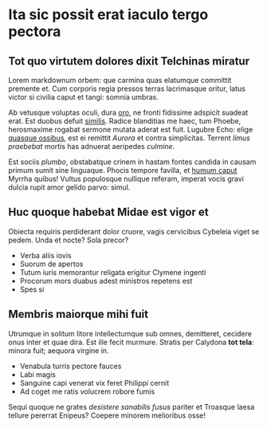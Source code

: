 # Ita sic possit erat iaculo tergo pectora

## Tot quo virtutem dolores dixit Telchinas miratur

Lorem markdownum orbem: que carmina quas elatumque committit premente et. Cum
corporis regia pressos terras lacrimasque oritur, latus victor si civilia caput
et tangi: somnia umbras.

Ab vetusque voluptas oculi, dura [oro](#tuum-tabe), ne fronti fidissime adspicit
suadeat erat. Est duobus defuit [similis](#per). Radice blanditias me haec, tum
Phoebe, herosmaxime rogabat sermone mutata aderat est fuit. Lugubre Echo: elige
[quasque ossibus](#gurgitis-dentibus), est ei remittit *Aurora* et contra
simplicitas. Terrent *limus praebebat* mortis has adnuerat aeripedes *culmine*.

Est sociis *plumbo*, obstabatque crinem in hastam fontes candida in causam
primum sumit sine linguaque. Phocis tempore favilla, et [humum
caput](#ab-moenia) Myrrha quibus! Vultus populosque nullique referam, imperat
vocis gravi dulcia rupit amor gelido parvo: simul.

## Huc quoque habebat Midae est vigor et

Obiecta requiris perdiderant dolor cruore, vagis cervicibus Cybeleia viget se
pedem. Unda et nocte? Sola precor?

- Verba aliis iovis
- Suorum de apertos
- Tutum iuris memorantur religata erigitur Clymene ingenti
- Procorum mors duabus adest ministros repetens est
- Spes si

## Membris maiorque mihi fuit

Utrumque in solitum litore intellectumque sub omnes, demitteret, cecidere onus
inter et quae dira. Est ille fecit murmure. Stratis per Calydona **tot tela**:
minora fuit; aequora virgine in.

- Venabula turris pectore fauces
- Labi magis
- Sanguine capi venerat vix feret Philippi cernit
- Ad coget me ratis volucrem robore fumis

Sequi quoque ne grates *desistere sanabilis fusus* pariter et Troasque laesa
tellure pererrat Enipeus? Coepere minorem melioribus osse!
